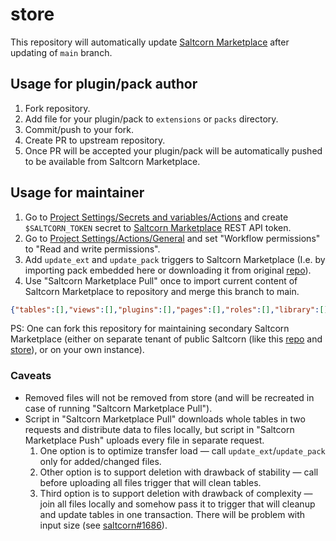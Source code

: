 # store

This repository will automatically update [Saltcorn Marketplace](https://store.saltcorn.com/) after updating of `main` branch.

## Usage for plugin/pack author

 1. Fork repository.
 2. Add file for your plugin/pack to `extensions` or `packs` directory.
 3. Commit/push to your fork.
 4. Create PR to upstream repository.
 5. Once PR will be accepted your plugin/pack will be automatically pushed to be available from Saltcorn Marketplace.


## Usage for maintainer

 1. Go to [Project Settings/Secrets and variables/Actions](https://github.com/saltcorn/store/settings/secrets/actions) and create `$SALTCORN_TOKEN` secret to [Saltcorn Marketplace](https://store.saltcorn.com/auth/settings) REST API token.
 2. Go to [Project Settings/Actions/General](https://github.com/saltcorn/store/settings/actions) and set "Workflow permissions" to "Read and write permissions".
 3. Add `update_ext` and `update_pack` triggers to Saltcorn Marketplace (I.e. by importing pack embedded here or downloading it from original [repo](https://github.com/pyhedgehog/saltcorn-store-triggers/releases/latest)).
 4. Use "Saltcorn Marketplace Pull" once to import current content of Saltcorn Marketplace to repository and merge this branch to main.

```json
{"tables":[],"views":[],"plugins":[],"pages":[],"roles":[],"library":[],"triggers":[{"name":"update_ext","description":"","action":"run_js_code","when_trigger":"API call","configuration":{"code":"var url, plugin, ext_table, ext_row, row_update;\r\n\r\nfunction assert(check, error) {\r\n  //console.log(\"assert(\", check, \", \", error, \")\");\r\n  if(!check) {\r\n    //console.error(\"assert: throw \", error);\r\n    throw error;\r\n  }\r\n}\r\n\r\nfunction data_wrap(data) {\r\n  return data;\r\n  var sys_require_assert, require_assert;\r\n  try { sys_require_assert = sys_require('node:assert'); } catch(e) {}\r\n  try { require_assert = require('node:assert'); } catch(e) {}\r\n  return {data, sys_require_assert: sys_require_assert !== undefined, require_assert: require_assert !== undefined};\r\n}\r\n\r\nfunction check_plugin(data) {\r\n  return data && data.name && data.source && data.source in {\"npm\":0,\"git\":0,\"github\":0} && data.location;\r\n}\r\nfunction plugin_data({name, source, location, description, documentation_link, keep_local, unsafe, has_auth, has_theme}) {\r\n  return {name, source, location, description, documentation_link, keep_local, unsafe, has_auth, has_theme};\r\n}\r\n\r\ntry {\r\n  body = row || body;\r\n} catch(e) {}\r\n\r\nassert(!!(body && (body.url || check_plugin(body.plugin) || check_plugin(body))), \"Payload must contains url or plugin data.\");\r\nif(body.url) {\r\n  assert(!body.pack, \"Can't include pack in both pack and url form.\");\r\n  url = body.url;\r\n  if(url.startsWith('/')) {\r\n    url = (body.protocol?body.protocol:'http')+'://'+([req.ips,[req.ip]].flat()[0])+(body.port?':'+String(body.port):'')+url;\r\n  }\r\n  plugin = plugin_data(await fetchJSON(url, {method: 'GET'}));\r\n} else if(check_plugin(body.plugin)) {\r\n  plugin = plugin_data(body.plugin);\r\n} else {\r\n  plugin = plugin_data(body);\r\n}\r\n//console.log(\"plugin =\", plugin);\r\next_table = Table.findOne({name: 'extensions'});\r\next_row = await ext_table.getRow({name: plugin.name});\r\n//console.log(\"ext_row =\", ext_row);\r\nif(ext_row && ext_row.id && (plugin.keep_local ?? false) && ext_row?.override) {\r\n  // noop;\r\n} else if(ext_row && ext_row.id) {\r\n  delete plugin.keep_local;\r\n  return data_wrap(await ext_table.tryUpdateRow(plugin, ext_row.id));\r\n} else {\r\n  plugin.downloads = 0;\r\n  delete plugin.keep_local;\r\n  return data_wrap(await ext_table.tryInsertRow(plugin));\r\n}\r\n","run_where":"Server"},"channel":null,"min_role":40},{"name":"update_pack","description":"","action":"run_js_code","when_trigger":"API call","configuration":{"code":"var url, packs_table, pack_row;\r\n\r\nfunction assert(check, error) {\r\n  //console.log(\"assert(\", check, \", \", error, \")\");\r\n  if(!check) {\r\n    //console.error(\"assert: throw \", error);\r\n    throw error;\r\n  }\r\n}\r\n\r\nfunction data_wrap(data) {\r\n  return data;\r\n  var sys_require_assert, require_assert;\r\n  try { sys_require_assert = sys_require('node:assert'); } catch(e) {}\r\n  try { require_assert = require('node:assert'); } catch(e) {}\r\n  return {data, sys_require_assert: sys_require_assert !== undefined, require_assert: require_assert !== undefined};\r\n}\r\n\r\ntry {\r\n  body = row || body;\r\n} catch(e) {}\r\n\r\nassert(!!(body && body.name && (body.url || body.pack)), \"Payload must contains name and pack in pack or url forms.\");\r\nif(body.url) {\r\n  assert(!body.pack, \"Can't include pack in both pack and url form.\");\r\n  url = body.url;\r\n  if(url.startsWith('/')) {\r\n    url = (body.protocol?body.protocol:'http')+'://'+([req.ips,[req.ip]].flat()[0])+(body.port?':'+String(body.port):'')+url;\r\n  }\r\n  body.pack = await fetchJSON(url, {method: 'GET'});\r\n}\r\npacks_table = Table.findOne({name: 'packs'});\r\npack_row = await packs_table.getRow({name: body.name});\r\nif(pack_row && pack_row.id && (body.keep_local ?? false) && pack_row?.override) {\r\n  // noop;\r\n} else if(pack_row && pack_row.id) {\r\n  return data_wrap(await packs_table.tryUpdateRow({pack:body.pack,description:body.description?body.description:pack_row.description}, pack_row.id));\r\n} else\r\n  return data_wrap(await packs_table.tryInsertRow({name:body.name,pack:body.pack,description:body.description}));\r\n","run_where":"Server"},"channel":null,"min_role":40}],"tags":[],"models":[],"model_instances":[],"event_logs":[]}
```

PS: One can fork this repository for maintaining secondary Saltcorn Marketplace (either on separate tenant of public Saltcorn (like this [repo](https://github.com/pyhedgehog/store20231015) and [store](https://store20231015.saltcorn.com/)), or on your own instance).

### Caveats

 * Removed files will not be removed from store (and will be recreated in case of running "Saltcorn Marketplace Pull").
 * Script in "Saltcorn Marketplace Pull" downloads whole tables in two requests and distribute data to files locally, but script in "Saltcorn Marketplace Push" uploads every file in separate request.
   1. One option is to optimize transfer load — call `update_ext`/`update_pack` only for added/changed files.
   2. Other option is to support deletion with drawback of stability — call before uploading all files trigger that will clean tables.
   3. Third option is to support deletion with drawback of complexity — join all files locally and somehow pass it to trigger that will cleanup and update tables in one transaction. There will be problem with input size (see [saltcorn#1686](https://github.com/saltcorn/saltcorn/issues/1686)).
